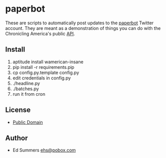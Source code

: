 paperbot
========

These are scripts to automatically post updates to the
[paperbot](http://twitter.com/paperbot) Twitter account. They are meant as a 
demonstration of things you can do with the Chronicling America's public 
[API](http://chroniclingamerica.loc.gov/about/api).

Install
-------

1. aptitude install wamerican-insane
1. pip install -r requirements.pip
1. cp config.py.template config.py
1. edit credentials in config.py
1. ./headline.py
1. ./batches.py
1. run it from cron 

License
-------

* [Public Domain](http://creativecommons.org/licenses/publicdomain/)

Author
------

* Ed Summers [ehs@pobox.com](mailto:ehs@pobox.com)
